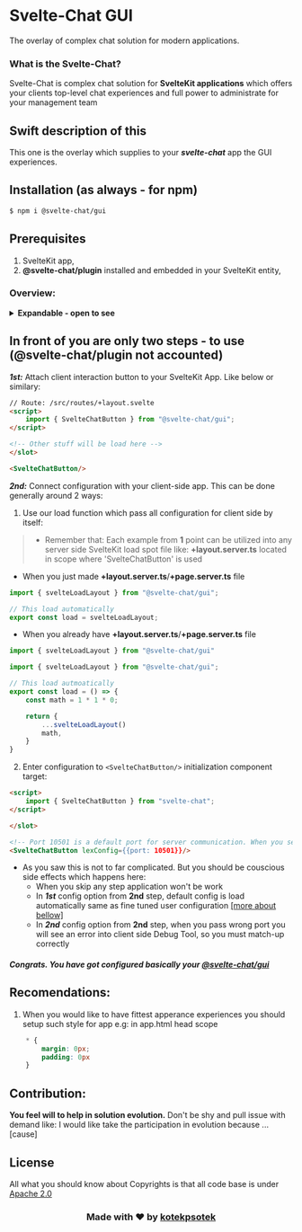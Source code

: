 # Svelte-Chat GUI
The overlay of complex chat solution for modern applications.

### What is the Svelte-Chat?
Svelte-Chat is complex chat solution for **SvelteKit applications** which offers your clients top-level chat experiences and full power to administrate for your management team

## Swift description of this
This one is the overlay which supplies to your ***svelte-chat*** app the GUI experiences.

## Installation (as always - for npm)
```bash
$ npm i @svelte-chat/gui
```

## Prerequisites
1. SvelteKit app,
2. **@svelte-chat/plugin** installed and embedded in your SvelteKit entity,

### Overview:
<details>
    <summary>
        <b>Expandable - open to see</b>
    </summary>
    <h3><b>For clients app</b></h3>
    <ul>
        <li>Chat interaction on page content background</li>
        <img src="https://github.com/kotekpsotek/svelte-chat/tree/main/docs/client/svelteChatInteraction.png" alt="Svelte-Chat Imteraction element">
        <li>Empty Chat List</li>
        <img src="https://github.com/kotekpsotek/svelte-chat/tree/main/docs/client/svelteEmptyChatList.png" alt="Empty chat list">
        <li>Chat lists with some</li>
        <img src="https://github.com/kotekpsotek/svelte-chat/tree/main/docs/client/svelteChatsList.png" alt="Chat list with some chats">
        <li>Particular selected chat</li>
        <img src="https://github.com/kotekpsotek/svelte-chat/tree/main/docs/client/svelteChatBubbles.png" alt="Chat message bubles">
    </ul>
    <br>
    <h3><b>For admins app</b></h3>
    <ul>
        <li>Activiteies required to be an admin and stop</li>
        <ul>
            <li>Signup</li>
            <img src="https://github.com/kotekpsotek/svelte-chat/tree/main/docs/admin/signup.png">
            <li>Signin</li>
            <img src="https://github.com/kotekpsotek/svelte-chat/tree/main/docs/admin/signin.png">
            <li>Logout</li>
            <img src="https://github.com/kotekpsotek/svelte-chat/tree/main/docs/admin/logout.png">
        </ul>
        <li>Admin Panel</li>
        <ul>
            <li>Empty one</li>
            <img src="https://github.com/kotekpsotek/svelte-chat/tree/main/docs/admin/adminPanelEmpty.png">
            <li>One with open cases</li>
            <img src="https://github.com/kotekpsotek/svelte-chat/tree/main/docs/admin/adminPanel.png">
        </ul>
        <li>Chat conversation</li>
        <ul>
            <li>Messages and task/send-bar</li>
            <img src="https://github.com/kotekpsotek/svelte-chat/tree/main/docs/admin/chatConversation.png">
            <li>Chat Management Menu</li>
            <img src="https://github.com/kotekpsotek/svelte-chat/tree/main/docs/admin/chatManagementOptions.png">
        </ul>
    </ul>
</details>

## In front of you are only two steps - to use (@svelte-chat/plugin not accounted)
***1st:*** Attach client interaction button to your SvelteKit App. Like below or similary:
```html
// Route: /src/routes/+layout.svelte
<script>
    import { SvelteChatButton } from "@svelte-chat/gui";
</script>

<!-- Other stuff will be load here -->
</slot>

<SvelteChatButton/>
```

***2nd:*** Connect configuration with your client-side app. This can be done generally around 2 ways:
1. Use our load function which pass all configuration for client side by itself:
<!-- (for my the simplest one) -->
> - Remember that: Each example from **1** point can be utilized into any server side SvelteKit load spot file like: **+layout.server.ts** located in scope where 'SvelteChatButton' is used
- When you just made **+layout.server.ts**/**+page.server.ts** file
```TypeScript
import { svelteLoadLayout } from "@svelte-chat/gui";

// This load automatically
export const load = svelteLoadLayout;
```
- When you already have **+layout.server.ts**/**+page.server.ts** file
```Typescript
import { svelteLoadLayout } from "@svelte-chat/gui"

import { svelteLoadLayout } from "@svelte-chat/gui";

// This load autmoatically
export const load = () => {
    const math = 1 * 1 * 0;

    return {
        ...svelteLoadLayout()
        math,
    }
}
```

2. Enter configuration to ```<SvelteChatButton/>``` initialization component target:

```HTML
<script>
    import { SvelteChatButton } from "svelte-chat";
</script>

</slot>

<!-- Port 10501 is a default port for server communication. When you setup other port, pass here -->
<SvelteChatButton lexConfig={{port: 10501}}/>
```

- As you saw this is not to far complicated. But you should be couscious side effects which happens here:
    - When you skip any step application won't be work
    - In ***1st*** config option from **2nd** step, default config is load automatically same as fine tuned user configuration <u>[more about bellow]</u>
    - In ***2nd*** config option from **2nd** step, when you pass wrong port you will see an error into client side Debug Tool, so you must match-up correctly

<h5>Congrats. You have got configured basically your <u><b>@svelte-chat/gui</b></u></h5>

## Recomendations:
1. When you would like to have fittest apperance experiences you should setup such style for app e.g: in app.html head scope
```CSS
    * {
        margin: 0px;
        padding: 0px
    }
```

## Contribution:
**You feel will to help in solution evolution.** Don't be shy and pull issue with demand like: I would like take the participation in evolution because ...[cause]

## License
All what you should know about Copyrights is that all code base is under <u>Apache 2.0</u>

<h3 align="center">Made with ❤️ by <b><a href="https://github.com/kotekpsotek">kotekpsotek</a></b></h3>
